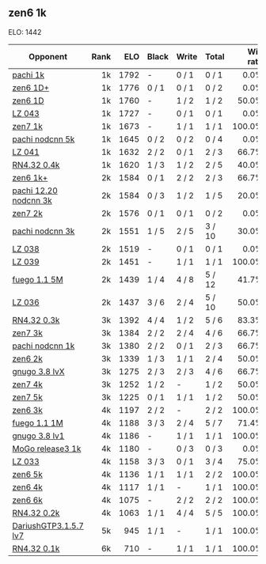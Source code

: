 ## zen6 1k ##

ELO: 1442

Opponent | Rank | ELO | Black | Write | Total | Win rate
---------|-----:|----:|-------|-------|-------|-------:
[pachi 1k](pachi%201k.md) | 1k | 1792 | - | 0 / 1 | 0 / 1 | 0.0%
[zen6 1D+](zen6%201D+.md) | 1k | 1776 | 0 / 1 | 0 / 1 | 0 / 2 | 0.0%
[zen6 1D](zen6%201D.md) | 1k | 1760 | - | 1 / 2 | 1 / 2 | 50.0%
[LZ 043](LZ%20043.md) | 1k | 1727 | - | 0 / 1 | 0 / 1 | 0.0%
[zen7 1k](zen7%201k.md) | 1k | 1673 | - | 1 / 1 | 1 / 1 | 100.0%
[pachi nodcnn 5k](pachi%20nodcnn%205k.md) | 1k | 1645 | 0 / 2 | 0 / 2 | 0 / 4 | 0.0%
[LZ 041](LZ%20041.md) | 1k | 1632 | 2 / 2 | 0 / 1 | 2 / 3 | 66.7%
[RN4.32 0.4k](RN4.32%200.4k.md) | 1k | 1620 | 1 / 3 | 1 / 2 | 2 / 5 | 40.0%
[zen6 1k+](zen6%201k+.md) | 2k | 1584 | 0 / 1 | 2 / 2 | 2 / 3 | 66.7%
[pachi 12.20 nodcnn 3k](pachi%2012.20%20nodcnn%203k.md) | 2k | 1584 | 0 / 3 | 1 / 2 | 1 / 5 | 20.0%
[zen7 2k](zen7%202k.md) | 2k | 1576 | 0 / 1 | 0 / 1 | 0 / 2 | 0.0%
[pachi nodcnn 3k](pachi%20nodcnn%203k.md) | 2k | 1551 | 1 / 5 | 2 / 5 | 3 / 10 | 30.0%
[LZ 038](LZ%20038.md) | 2k | 1519 | - | 0 / 1 | 0 / 1 | 0.0%
[LZ 039](LZ%20039.md) | 2k | 1451 | - | 1 / 1 | 1 / 1 | 100.0%
[fuego 1.1 5M](fuego%201.1%205M.md) | 2k | 1439 | 1 / 4 | 4 / 8 | 5 / 12 | 41.7%
[LZ 036](LZ%20036.md) | 2k | 1437 | 3 / 6 | 2 / 4 | 5 / 10 | 50.0%
[RN4.32 0.3k](RN4.32%200.3k.md) | 3k | 1392 | 4 / 4 | 1 / 2 | 5 / 6 | 83.3%
[zen7 3k](zen7%203k.md) | 3k | 1384 | 2 / 2 | 2 / 4 | 4 / 6 | 66.7%
[pachi nodcnn 1k](pachi%20nodcnn%201k.md) | 3k | 1380 | 2 / 2 | 0 / 1 | 2 / 3 | 66.7%
[zen6 2k](zen6%202k.md) | 3k | 1339 | 1 / 3 | 1 / 1 | 2 / 4 | 50.0%
[gnugo 3.8 lvX](gnugo%203.8%20lvX.md) | 3k | 1275 | 2 / 3 | 2 / 3 | 4 / 6 | 66.7%
[zen7 4k](zen7%204k.md) | 3k | 1252 | 1 / 2 | - | 1 / 2 | 50.0%
[zen7 5k](zen7%205k.md) | 3k | 1225 | 0 / 1 | 1 / 1 | 1 / 2 | 50.0%
[zen6 3k](zen6%203k.md) | 4k | 1197 | 2 / 2 | - | 2 / 2 | 100.0%
[fuego 1.1 1M](fuego%201.1%201M.md) | 4k | 1188 | 3 / 3 | 2 / 4 | 5 / 7 | 71.4%
[gnugo 3.8 lv1](gnugo%203.8%20lv1.md) | 4k | 1186 | - | 1 / 1 | 1 / 1 | 100.0%
[MoGo release3 1k](MoGo%20release3%201k.md) | 4k | 1180 | - | 0 / 3 | 0 / 3 | 0.0%
[LZ 033](LZ%20033.md) | 4k | 1158 | 3 / 3 | 0 / 1 | 3 / 4 | 75.0%
[zen6 5k](zen6%205k.md) | 4k | 1136 | 1 / 1 | 1 / 1 | 2 / 2 | 100.0%
[zen6 4k](zen6%204k.md) | 4k | 1117 | 1 / 1 | - | 1 / 1 | 100.0%
[zen6 6k](zen6%206k.md) | 4k | 1075 | - | 2 / 2 | 2 / 2 | 100.0%
[RN4.32 0.2k](RN4.32%200.2k.md) | 4k | 1063 | 1 / 1 | 4 / 4 | 5 / 5 | 100.0%
[DariushGTP3.1.5.7 lv7](DariushGTP3.1.5.7%20lv7.md) | 5k | 945 | 1 / 1 | - | 1 / 1 | 100.0%
[RN4.32 0.1k](RN4.32%200.1k.md) | 6k | 710 | - | 1 / 1 | 1 / 1 | 100.0%
